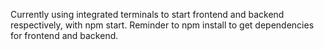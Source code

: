 Currently using integrated terminals to start frontend and backend respectively, with npm start.
Reminder to npm install to get dependencies for frontend and backend.
